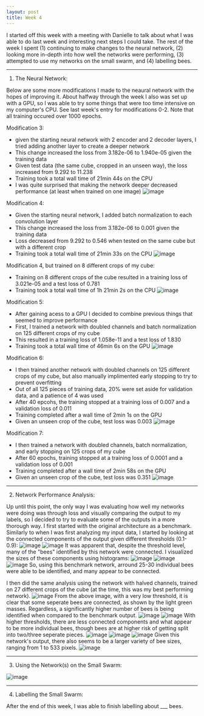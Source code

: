 ```yaml
---
layout: post
title: Week 4
---
```


I started off this week with a meeting with Danielle to talk about what I was able to do last week and interesting next steps I could take. The rest of the week I spent (1) continuing to make changes to the neural network, (2) looking more in-depth into how well the networks were performing, (3) attempted to use my networks on the small swarm, and (4) labelling bees. 


 ------------------------------------------------------------------------------------------------------------------------------------------------------------
1) The Neural Network:
   
Below are some more modifications I made to the neaural network with the hopes of improving it. About halfway through the week I also was set up with a GPU, so I was able to try some things that were too time intensive on my computer's CPU. See last week's entry for modifications 0-2. Note that all training occured over 1000 epochs.


Modification 3:
- given the starting neural network with 2 encoder and 2 decoder layers, I tried adding another layer to create a deeper network
- This change increased the loss from 3.182e-06 to 1.940e-05 given the training data
- Given test data (the same cube, cropped in an unseen way), the loss increased from 9.292 to 11.238
- Training took a total wall time of 21min 44s on the CPU
- I was quite surprised that making the network deeper decreased performance (at least when trained on one image)
![image](https://github.com/Nina-mvH/Nina-mvH.github.io/assets/133538278/9a634df8-7788-461b-9e31-9c85ef9a7cd7)


Modification 4:
- Given the starting neural network, I added batch normalization to each convolution layer
- This change increased the loss from 3.182e-06 to 0.001 given the training data
- Loss decreased from 9.292 to 0.546 when tested on the same cube but with a different crop
- Training took a total wall time of 21min 33s on the CPU
![image](https://github.com/Nina-mvH/Nina-mvH.github.io/assets/133538278/769a99ae-3c27-4c4b-a27f-c62e86f9be13)


Modification 4, but trained on 8 different crops of my cube:
- Training on 8 different crops of the cube resulted in a training loss of 3.021e-05 and a test loss of 0.781
- Training took a total wall time of 1h 21min 2s on the CPU
![image](https://github.com/Nina-mvH/Nina-mvH.github.io/assets/133538278/e579a217-f45e-46b9-b9c1-60e517410147)


Modification 5:
- After gaining acess to a GPU I decided to combine previous things that seemed to improve performance
- First, I trained a network with doubled channels and batch normalization on 125 different crops of my cube
- This resulted in a training loss of 1.058e-11 and a test loss of 1.830
- Training took a total wall time of 46min 6s on the GPU
![image](https://github.com/Nina-mvH/Nina-mvH.github.io/assets/133538278/9d18c1e7-ca71-4fac-b37a-6d0f5afa0ec4)


Modification 6:
- I then trained another network with doubled channels on 125 different crops of my cube, but also manually implimented early stopping to try to prevent overfitting
- Out of all 125 pieces of training data, 20% were set aside for validation data, and a patience of 4 was used
- After 40 epcohs, the training stopped at a training loss of 0.007 and a validation loss of  0.011
- Training completed after a wall time of 2min 1s on the GPU
- Given an unseen crop of the cube, test loss was 0.003
![image](https://github.com/Nina-mvH/Nina-mvH.github.io/assets/133538278/6ff23006-4614-47f9-a3bf-f86b7223d014)


Modification 7:
- I then trained a network with doubled channels, batch normalization, and early stopping on 125 crops of my cube
- After 60 epochs, training stopped at a training loss of 0.0001 and a validation loss of 0.001
- Training completed after a wall time of 2min 58s on the GPU
- Given an unseen crop of the cube, test loss was 0.351
![image](https://github.com/Nina-mvH/Nina-mvH.github.io/assets/133538278/eaa57ac1-ca19-4e44-a570-40f0ddd7c0bd)




 ------------------------------------------------------------------------------------------------------------------------------------------------------------

2) Network Performance Analysis:

Up until this point, the only way I was evaluating how well my networks were doing was through loss and visually comparing the output to my labels, so I decided to try to evaluate some of the outputs in a more thorough way. I first started with the original architecture as a benchmark. Similarly to when I was first analyzing my input data, I started by looking at the connected components of the output given different thresholds (0.1-0.9):
![image](https://github.com/Nina-mvH/Nina-mvH.github.io/assets/133538278/96bc3d6f-de26-4748-a010-7a65ee62b47e)
![image](https://github.com/Nina-mvH/Nina-mvH.github.io/assets/133538278/be85dfe4-016a-425a-8d42-3104c6370e39)
It was apparent that, despite the threshold level, many of the "bees" identified by this network were connected. I visualized the sizes of these components using histograms:
![image](https://github.com/Nina-mvH/Nina-mvH.github.io/assets/133538278/3cdbe4ef-47a8-428c-a242-81d3a7c9f0dc)
![image](https://github.com/Nina-mvH/Nina-mvH.github.io/assets/133538278/5926791d-d0a9-49f3-b273-a9cae760b57f)
![image](https://github.com/Nina-mvH/Nina-mvH.github.io/assets/133538278/bed94f1a-5ef2-4e4d-bdf5-3bed0eda375f)
So, using this benchmark network, arround 25-30 individual bees were able to be identified, and many appear to be connected.

I then did the same analysis using the network with halved channels, trained on 27 different crops of the cube (at the time, this was my best performing network).
![image](https://github.com/Nina-mvH/Nina-mvH.github.io/assets/133538278/af1c4ba0-7c45-4080-abba-d273f6e66d38)
From the above image, with a very low threshold, it is clear that some seperate bees are connected, as shown by the light green masses. Regardless, a significantly higher number of bees is being identified when compared to the benchmark output.
![image](https://github.com/Nina-mvH/Nina-mvH.github.io/assets/133538278/cf4bc94e-c867-4df7-8af9-80dc6e10aee5)
![image](https://github.com/Nina-mvH/Nina-mvH.github.io/assets/133538278/b6a2d73a-b121-4aaa-a459-250468a5ee58)
With higher thresholds, there are less connected components and what appear to be more individual bees, though bees are at higher risk of getting split into two/three seperate pieces.
![image](https://github.com/Nina-mvH/Nina-mvH.github.io/assets/133538278/d6a00ba9-28bb-42a9-8cc1-0c7d8014de59)
![image](https://github.com/Nina-mvH/Nina-mvH.github.io/assets/133538278/8c377331-c5cd-4a6b-a8a2-cd0c50ae2e13)
![image](https://github.com/Nina-mvH/Nina-mvH.github.io/assets/133538278/bb7f868b-d0ed-4f04-b720-bf10c169cb79)
Given this network's output, there also seems to be a larger variety of bee sizes, ranging from 1 to 533 pixels.
![image](https://github.com/Nina-mvH/Nina-mvH.github.io/assets/133538278/3147c0a7-c335-42d1-9fe7-c181e46d82b7)




 ------------------------------------------------------------------------------------------------------------------------------------------------------------
 
3) Using the Network(s) on the Small Swarm:

![image](https://github.com/Nina-mvH/Nina-mvH.github.io/assets/133538278/aefc22d0-cbcd-4e18-94b7-6d51fd45713a)




 ------------------------------------------------------------------------------------------------------------------------------------------------------------

4) Labelling the Small Swarm:

After the end of this week, I was able to finish labelling about ___ bees.
